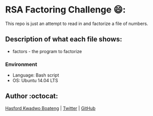 # RSA Factoring Challenge 😄:
This repo is just an attempt to read in and factorize a file of numbers.

## Description of what each file shows:
* factors - the program to factorize 

### Environment
* Language: Bash script
* OS: Ubuntu 14.04 LTS

## Author :octocat:

[Hasford Kwadwo Boateng](https://www.linkedin.com/in/Kwadwo-Agyenim-Boateng-Hasford) | [Twitter](https://twitter.com/HasfordKwadwo) | [GitHub](https://github.com/Kboateng346)
